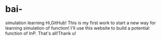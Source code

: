 # bai-
simulation learning
Hi,GitHub!
This is my first work to start a new way for learning simulation of function!
I'll use this website to build a potential function of InP.
That's all!Thank u!
